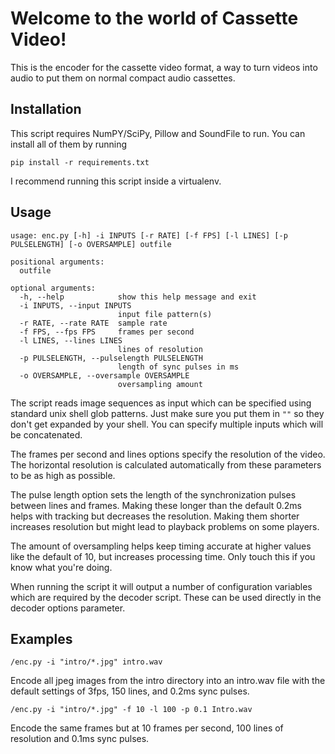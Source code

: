 # Welcome to the world of Cassette Video!

This is the encoder for the cassette video format, a way to turn videos into audio to put them on normal compact audio cassettes.


## Installation

This script requires NumPY/SciPy, Pillow and SoundFile to run. You can install all of them by running
```
pip install -r requirements.txt
```

I recommend running this script inside a virtualenv.


## Usage

```
usage: enc.py [-h] -i INPUTS [-r RATE] [-f FPS] [-l LINES] [-p PULSELENGTH] [-o OVERSAMPLE] outfile

positional arguments:
  outfile

optional arguments:
  -h, --help            show this help message and exit
  -i INPUTS, --input INPUTS
                        input file pattern(s)
  -r RATE, --rate RATE  sample rate
  -f FPS, --fps FPS     frames per second
  -l LINES, --lines LINES
                        lines of resolution
  -p PULSELENGTH, --pulselength PULSELENGTH
                        length of sync pulses in ms
  -o OVERSAMPLE, --oversample OVERSAMPLE
                        oversampling amount
```

The script reads image sequences as input which can be specified using standard unix shell glob patterns. Just make sure you put them in `""` so they don't get expanded by your shell. You can specify multiple inputs which will be concatenated.

The frames per second and lines options specify the resolution of the video. The horizontal resolution is calculated automatically from these parameters to be as high as possible.

The pulse length option sets the length of the synchronization pulses between lines and frames. Making these longer than the default 0.2ms helps with tracking but decreases the resolution. Making them shorter increases resolution but might lead to playback problems on some players.

The amount of oversampling helps keep timing accurate at higher values like the default of 10, but increases processing time. Only touch this if you know what you're doing.

When running the script it will output a number of configuration variables which are required by the decoder script. These can be used directly in the decoder options parameter.

## Examples

```
/enc.py -i "intro/*.jpg" intro.wav
```
Encode all jpeg images from the intro directory into an intro.wav file with the default settings of 3fps, 150 lines, and 0.2ms sync pulses.


```
/enc.py -i "intro/*.jpg" -f 10 -l 100 -p 0.1 Intro.wav
```
Encode the same frames but at 10 frames per second, 100 lines of resolution and 0.1ms sync pulses.